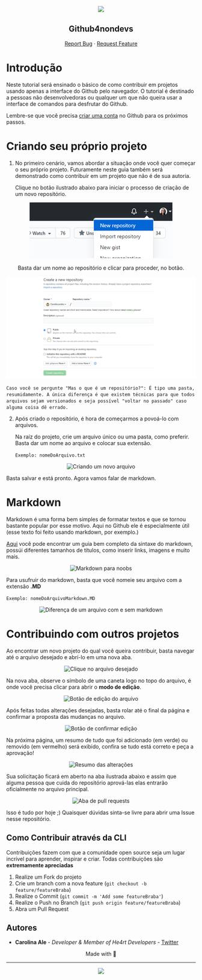 <p align="center">
  <a href="https://github.com/he4rt/4noobs" target="_blank">
    <img src="./.github/header-4noobs.svg">
  </a>
</p>

<p align="center">
  <h2 align="center">Github4nondevs</h2>
  
  <p align="center">
    <a href="https://github.com/Rhedrum/github4nondevs/issues">Report Bug</a>
    ·
    <a href="https://github.com/Rhedrum/github4nondevs/issues">Request Feature</a>
  </p>
</p>

# Introdução

Neste tutorial será ensinado o básico de como contribuir em projetos usando apenas a interface do Github pelo navegador.
O tutorial é destinado a pessoas não desenvolvedoras ou qualquer um que não queira usar a interface de comandos para desfrutar do Github.

Lembre-se que você precisa [criar uma conta](https://github.com/) no Github para os próximos passos.

# Criando seu próprio projeto

1) No primeiro cenário, vamos abordar a situação onde você quer começar o seu próprio projeto. Futuramente neste guia também será demonstrado como contribuir em um projeto que não é de sua autoria.
   
    Clique no botão ilustrado abaixo para iniciar o processo de criação de um novo repositório.

<p align="center"">
    <img src="./.github/images/1B.png" alt="Botão de criar um repositório 1">
<p/>

<p align="center"">
    Basta dar um nome ao repositório e clicar para proceder, no botão.
<p/>

<p align="center"">
    <img src="./.github/images/2.gif" alt="Dando nome ao repositório">
<p/>

```Caso você se pergunte "Mas o que é um repositório?": É tipo uma pasta, resumidamente. A única diferença é que existem técnicas para que todos arquivos sejam versionados e seja possível "voltar no passado" caso alguma coisa dê errado.```


2) Após criado o repositório, é hora de começarmos a povoá-lo com arquivos.

    Na raíz do projeto, crie um arquivo único ou uma pasta, como preferir. Basta dar um nome ao arquivo e colocar sua extensão.

   `Exemplo: nomeDoArquivo.txt`

<p align="center"">
    <img src="./.github/images/3.gif" alt="Criando um novo arquivo">
<p/>

Basta salvar e está pronto. Agora vamos falar de markdown.


# Markdown

Markdown é uma forma bem simples de formatar textos e que se tornou bastante popular por esse motivo. Aqui no Github ele é especialmente útil (esse texto foi feito usando markdown, por exemplo.)

[Aqui](https://github.com/jpaulohe4rt/markdown4noobs/blob/master/src/Guia/Cheatsheet.md) você pode encontrar um guia bem completo da sintaxe do markdown, possúi diferentes tamanhos de títulos, como inserir links, imagens e muito mais.

<p align="center"">
    <img src="./.github/images/10.png" alt="Markdown para noobs">
<p/>

Para usufruir do markdown, basta que você nomeie seu arquivo com a extensão **.MD**

`Exemplo: nomeDoArquivoMarkdown.MD`

<p align="center"">
    <img src="./.github/images/4.gif" alt="Diferença de um arquivo com e sem markdown">
<p/>

# Contribuindo com outros projetos

Ao encontrar um novo projeto do qual você queira contribuir, basta navegar até o arquivo desejado e abrí-lo em uma nova aba.

<p align="center"">
    <img src="./.github/images/5.png" alt="Clique no arquivo desejado">
<p/>

Na nova aba, observe o símbolo de uma caneta logo no topo do arquivo, é onde você precisa clicar para abrir o **modo de edição**.


<p align="center"">
    <img src="./.github/images/6.png" alt="Botão de edição do arquivo">
<p/


Após feitas todas alterações desejadas, basta rolar até o final da página e confirmar a proposta das mudanças no arquivo. 

<p align="center"">
    <img src="./.github/images/7.png" alt="Botão de confirmar edição">
<p/

Na próxima página, um resumo de tudo que foi adicionado (em verde) ou removido (em vermelho) será exibido, confira se tudo está correto e peça a aprovação!

<p align="center"">
    <img src="./.github/images/8.png" alt="Resumo das alterações">
<p/

Sua solicitação ficará em aberto na aba ilustrada abaixo e assim que alguma pessoa que cuida do repositório aprová-las elas entrarão oficialmente no arquivo principal.

<p align="center"">
    <img src="./.github/images/9.png" alt="Aba de pull requests">
<p/


Isso é tudo por hoje ;) Quaisquer dúvidas sinta-se livre para abrir uma Issue nesse repositório.

## Como Contribuir através da CLI

Contribuições fazem com que a comunidade open source seja um lugar incrível para aprender, inspirar e criar. Todas contribuições
são **extremamente apreciadas**

1. Realize um Fork do projeto
2. Crie um branch com a nova feature (`git checkout -b feature/featureBraba`)
3. Realize o Commit (`git commit -m 'Add some featureBraba'`)
4. Realize o Push no Branch (`git push origin feature/featureBraba`)
5. Abra um Pull Request

## Autores

- **Carolina Ale** - _Developer & Member of He4rt Developers_  - [Twitter](https://twitter.com/caroliscaroles)

<p align="center">Made with 💜</p>

---

<p align="center">
  <a href="https://github.com/he4rt/4noobs" target="_blank">
    <img src="./.github/footer-4noobs.svg" width="380">
  </a>
</p>
